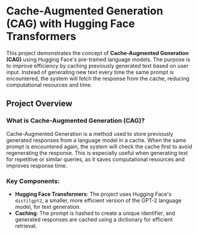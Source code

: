 # Cache-Augmented Generation (CAG) with Hugging Face Transformers

This project demonstrates the concept of **Cache-Augmented Generation (CAG)** using Hugging Face's pre-trained language models. The purpose is to improve efficiency by caching previously generated text based on user input. Instead of generating new text every time the same prompt is encountered, the system will fetch the response from the cache, reducing computational resources and time.

## Project Overview

### What is Cache-Augmented Generation (CAG)?

Cache-Augmented Generation is a method used to store previously generated responses from a language model in a cache. When the same prompt is encountered again, the system will check the cache first to avoid regenerating the response. This is especially useful when generating text for repetitive or similar queries, as it saves computational resources and improves response time.

### Key Components:

- **Hugging Face Transformers**: The project uses Hugging Face's `distilgpt2`, a smaller, more efficient version of the GPT-2 language model, for text generation.
- **Caching**: The prompt is hashed to create a unique identifier, and generated responses are cached using a dictionary for efficient retrieval.
